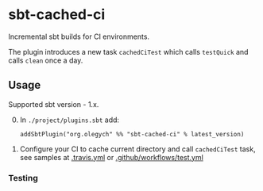 # sbt-cached-ci

Incremental sbt builds for CI environments.

The plugin introduces a new task `cachedCiTest` which calls `testQuick` and calls `clean` once a day. 

## Usage

Supported sbt version - 1.x.

0. In `./project/plugins.sbt` add:
    ```
    addSbtPlugin("org.olegych" %% "sbt-cached-ci" % latest_version)
    ```
0. Configure your CI to cache current directory and call `cachedCiTest` task, see samples at [.travis.yml](.travis.yml) or [.github/workflows/test.yml](.github/workflows/test.yml) 
 
### Testing

